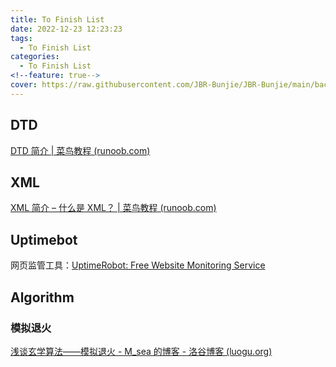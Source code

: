 ```yaml
---
title: To Finish List
date: 2022-12-23 12:23:23
tags:
  - To Finish List
categories:
  - To Finish List
<!--feature: true-->
cover: https://raw.githubusercontent.com/JBR-Bunjie/JBR-Bunjie/main/back.jpg
---
```


## DTD

[DTD 简介 | 菜鸟教程 (runoob.com)](https://www.runoob.com/dtd/dtd-intro.html)

## XML

[XML 简介 – 什么是 XML？ | 菜鸟教程 (runoob.com)](https://www.runoob.com/xml/xml-intro.html)

## Uptimebot

网页监管工具：[UptimeRobot: Free Website Monitoring Service](https://uptimerobot.com/)

## Algorithm

### 模拟退火

[浅谈玄学算法——模拟退火 - M_sea 的博客 - 洛谷博客 (luogu.org)](https://m-sea.blog.luogu.org/qian-tan-SA)